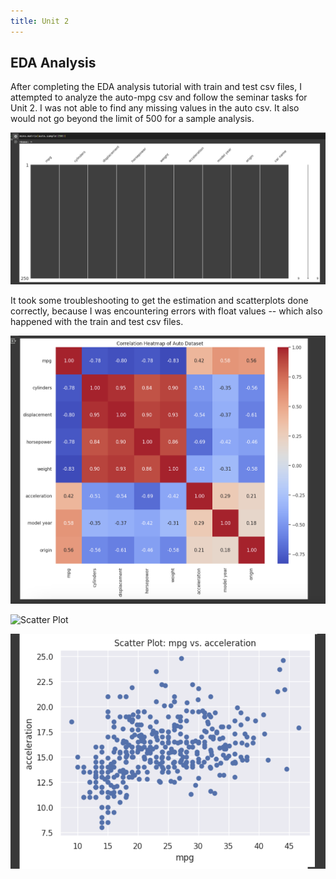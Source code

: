 ```yaml
---
title: Unit 2
---
```

EDA Analysis
--

After completing the EDA analysis tutorial with train and test csv files, I attempted to analyze the auto-mpg csv and follow the seminar tasks for Unit 2. I was not able to find any missing values in the auto csv. It also would not go beyond the limit of 500 for a sample analysis. 

![Missing Value Analysis](https://github.com/inthekhards/inthekhards.github.io/blob/main/docs/Unit2Images/u2mv.png)

It took some troubleshooting to get the estimation and scatterplots done correctly, because I was encountering errors with float values -- which also happened with the train and test csv files. 

![Correlation Matrix](https://github.com/inthekhards/inthekhards.github.io/blob/main/docs/Unit2Images/u2cm.png)

![Scatter Plot](https://github.com/inthekhards/inthekhards.github.io/blob/main/docs/Unit2Images/u2cp.png)

![Scatter Plot 2](https://github.com/inthekhards/inthekhards.github.io/blob/main/docs/Unit2Images/u2cp1.png)
